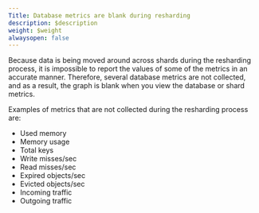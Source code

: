 ```yaml
---
Title: Database metrics are blank during resharding
description: $description
weight: $weight
alwaysopen: false
---
```

Because data is being moved around across shards during the resharding
process, it is impossible to report the values of some of the metrics in
an accurate manner. Therefore, several database metrics are not
collected, and as a result, the graph is blank when you view the
database or shard metrics.

Examples of metrics that are not collected during the resharding process
are:

-   Used memory
-   Memory usage
-   Total keys
-   Write misses/sec
-   Read misses/sec
-   Expired objects/sec
-   Evicted objects/sec
-   Incoming traffic
-   Outgoing traffic
